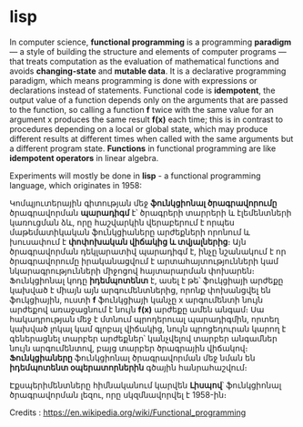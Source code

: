# lisp

In computer science, **functional programming** is a programming **paradigm** — a style of building the structure and elements of computer programs — that treats computation as the evaluation of mathematical functions and avoids **changing-state** and **mutable data**. It is a declarative programming paradigm, which means programming is done with expressions or declarations instead of statements. Functional code is **idempotent**, the output value of a function depends only on the arguments that are passed to the function, so calling a function **f** twice with the same value for an argument x produces the same result **f(x)** each time; this is in contrast to procedures depending on a local or global state, which may produce different results at different times when called with the same arguments but a different program state. **Functions** in functional programming are like **idempotent operators** in linear algebra.

Experiments will mostly be done in **lisp** - a functional programming language, which originates in 1958:

Կոմպյուտերային գիտության մեջ **ֆունկցիոնալ ծրագրավորումը** ծրագրավորման **պարադիգմ** է՝ ծրագրերի տարրերի և էլեմենտների կառուցման ձև, որը հաշվարկին վերաբերում է որպես մաթեմատիկական ֆունկցիաները արժեքների որոնում և խուսափում է **փոփոխական վիճակից և տվյալներից**։ Այն ծրագրավորման դեկլարատիվ պարադիգմ է, ինչը նշանակում է որ ծրագրավորումը իրականացվում է արտահայտությունների կամ նկարագրությունների միջոցով հայտարարման փոխարեն։ Ֆունկցիոնալ կոդը **իդեմպոտենտ** է, ասել է թե՝ ֆուկցիայի արժեքը կախված է միայն այն արգումենտներից, որոնք փոխանցվել են ֆուկցիային, ուստի **f** ֆունկցիայի կանչը x արգումենտի նույն արժեքով առաջացնում է նույն **f(x)** արժեքը ամեն անգամ։ Սա հակադրության մեջ է մտնում պրոդերուալ պարադիգմին, որտեղ կախված լոկալ կամ գլոբալ վիճակից, նույն պրոցեդուրան կարող է գեներացնել տարբեր արժեքներ՝ կանչվելով տարբեր անգամներ նույն արգումենտով, բայց տարբեր ծրագրային վիճակով։ **Ֆունկցիաները** ֆունկցիոնալ ծրագրավորման մեջ նման են **իդեմպոտենտ օպերատորներին** գծային հանրահաշվում։

Էքսպերիմենտները հիմնականում կարվեն **Լիսպով**՝ ֆունկցիոնալ ծրագրավորման լեզու, որը սկզմնավորվել է 1958-ին։

Credits : https://en.wikipedia.org/wiki/Functional_programming
